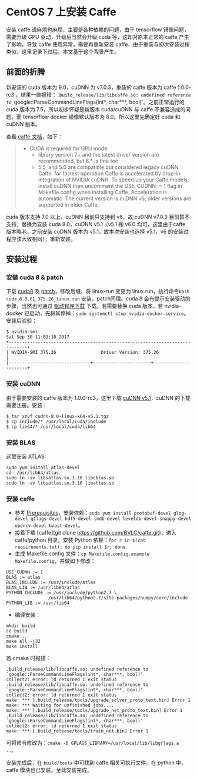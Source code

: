 # CentOS 7 上安装 Caffe

安装 caffe 说麻烦也麻烦，主要是各种依赖的问题，由于 tensorflow 镜像问题，需要升级 GPU 驱动，升级后当然会升级 cuda 等，这却对原本正常的 caffe 产生了影响，导致 caffe 使用异常，需要再重新安装 caffe，由于重装与初次安装过程类似，这里记录下过程。本文基于这个背景产生。


## 前面的折腾
新安装的 cuda 版本为 9.0，cuDNN 为 v7.0.3，重装的 caffe 版本为 caffe 1.0.0-rc3 ，结果一直报错：`.build_release/lib/libcaffe.so: undefined reference to `google::ParseCommandLineFlags(int*, char***, bool)`。之前正常运行的 cuda 版本为 7.5，所以初步怀疑是新版本 cuda/cuDNN 与 caffe 不兼容造成的问题。而 tensorflow docker 镜像默认版本为 8.0。所以这里先确定好 cuda 和 cuDNN 版本。

查看 [caffe 文档](http://caffe.berkeleyvision.org/installation.html)，如下：
>- CUDA is required for GPU mode.
>   - library version 7+ and the latest driver version are recommended, but 6.* is fine too
>   - 5.5, and 5.0 are compatible but considered legacy
> cuDNN Caffe: for fastest operation Caffe is accelerated by drop-in integration of NVIDIA cuDNN. To speed up your Caffe models, install cuDNN then uncomment the USE_CUDNN := 1 flag in Makefile.config when installing Caffe. Acceleration is automatic. The current version is cuDNN v6; older versions are supported in older Caffe.
>

cuda 版本支持 7.0 以上，cuDNN 目前只支持到 v6，故 cuDNN v7.0.3 目前暂不支持，替换为安装 cuda 8.0，cuDNN v5.1（v5.1 和 v6.0 均可，这里由于caffe 版本略老，之前安装 cuDNN 版本为 v5.1，故本次安装也选择 v5.1，v6 的安装过程应该大致相同），重新安装。

## 安装过程

### 安装 cuda 8 & patch
下载 [cuda8](https://developer.nvidia.com/compute/cuda/8.0/Prod2/local_installers/cuda_8.0.61_375.26_linux-run) 及 [patch](https://developer.nvidia.com/compute/cuda/8.0/Prod2/patches/2/cuda_8.0.61.2_linux-run)，修改后缀，将 linux-run 变更为 linux.run，执行命令`bash cuda_8.0.61_375.26_linux.run` 安装，patch同理。cuda 8 会有提示安装驱动的步骤，当然也可通过 [驱动程序下载](http://www.nvidia.cn/download/driverResults.aspx/123014/cn) 下载。若需要替换 cuda 版本，若 nvidia-docker 已启动，先将其停掉：`sudo systemctl stop nvidia-docker.service`。安装后验验：
```
$ nvidia-smi
Sat Sep 30 11:09:10 2017
+-----------------------------------------------------------------------------+
| NVIDIA-SMI 375.26                 Driver Version: 375.26                    |
|-------------------------------+----------------------+----------------------+
```

### 安装 cuDNN 
由于需要安装的 caffe 版本为 1.0.0-rc3，这里下载 [cuDNN v5.1](https://developer.nvidia.com/rdp/cudnn-download)，cuDNN 的下载需要注册。安装：
```
$ tar xzvf cudnn-8.0-linux-x64-v5.1.tgz
$ cp include/* /usr/local/cuda/include
$ cp lib64/* /usr/local/cuda/lib64
```

### 安装 BLAS
这里安装 ATLAS:
```
sudo yum install atlas-devel 
cd  /usr/lib64/atlas 
sudo ln -sv libsatlas.so.3.10 libcblas.so
sudo ln -sv libsatlas.so.3.10 libatlas.so
```

### 安装 caffe
- 参考 [Prerequisites](http://caffe.berkeleyvision.org/installation.html#prerequisites)，安装依赖：`sudo yum install protobuf-devel glog-devel gflags-devel hdf5-devel lmdb-devel leveldb-devel snappy-devel opencv-devel boost-devel`。
- 接着下载 [caffe](git clone https://github.com/BVLC/caffe.git)，进入 caffe/python 目录，安装 Python 依赖：`for r in $(cat requirements.txt); do pip install $r; done`.
- 生成 Makefile.config 文件：`cp Makefile.config.example Makefile.config`，并做如下修改：
```
USE_CUDNN := 1
BLAS := atlas
BLAS_INCLUDE := /usr/include/atlas
BLAS_LIB := /usr/lib64/atlas
PYTHON_INCLUDE := /usr/include/python2.7 \
                /usr/lib64/python2.7/site-packages/numpy/core/include
PYTHON_LIB := /usr/lib64
```
- 编译安装：
```
mkdir build
cd build 
cmake ..
make all -j32
make install
```

若 cmake 时报错：
```
.build_release/lib/libcaffe.so: undefined reference to `google::ParseCommandLineFlags(int*, char***, bool)'
collect2: error: ld returned 1 exit status
.build_release/lib/libcaffe.so: undefined reference to `google::ParseCommandLineFlags(int*, char***, bool)'
collect2: error: ld returned 1 exit status
make: *** [.build_release/tools/upgrade_solver_proto_text.bin] Error 1
make: *** Waiting for unfinished jobs....
make: *** [.build_release/tools/upgrade_net_proto_text.bin] Error 1
.build_release/lib/libcaffe.so: undefined reference to `google::ParseCommandLineFlags(int*, char***, bool)'
collect2: error: ld returned 1 exit status
make: *** [.build_release/tools/train_net.bin] Error 1
```

可将命令修改为：`cmake -D GFLAGS_LIBRARY=/usr/local/lib/libgflags.a  ..`。

安装完成后，在 `build/tools` 中可找到 caffe 相关可执行文件，在 python 中，caffe 模块也已安装。至此安装完成。


